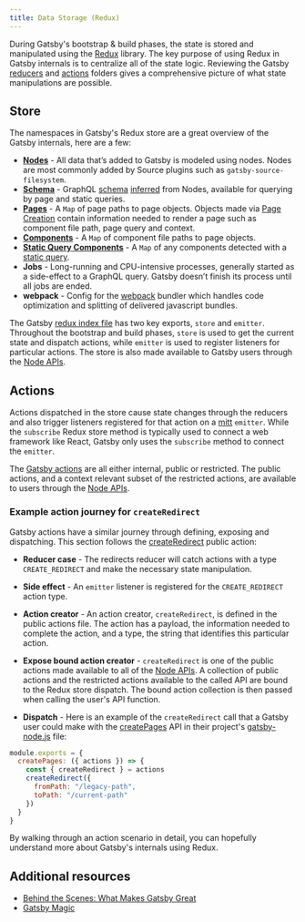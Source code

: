 ```yaml
---
title: Data Storage (Redux)
---
```


During Gatsby's bootstrap & build phases, the state is stored and manipulated using the [Redux](https://redux.js.org/) library. The key purpose of using Redux in Gatsby internals is to centralize all of the state logic. Reviewing the Gatsby [reducers](https://github.com/gatsbyjs/gatsby/tree/master/packages/gatsby/src/redux/reducers) and [actions](https://github.com/gatsbyjs/gatsby/tree/master/packages/gatsby/src/redux/actions) folders gives a comprehensive picture of what state manipulations are possible.

## Store

The namespaces in Gatsby's Redux store are a great overview of the Gatsby internals, here are a few:

- **[Nodes](/docs/node-interface/)** - All data that’s added to Gatsby is modeled using nodes. Nodes are most commonly added by Source plugins such as `gatsby-source-filesystem`.
- **[Schema](/docs/schema-generation/)** - GraphQL [schema](/docs/glossary#schema) [inferred](/docs/glossary#inference) from Nodes, available for querying by page and static queries.
- **[Pages](/docs/gatsby-internals-terminology/#page)** - A `Map` of page paths to page objects. Objects made via [Page Creation](/docs/page-creation) contain information needed to render a page such as component file path, page query and context.
- **[Components](/docs/gatsby-internals-terminology/#component)** - A `Map` of component file paths to page objects.
- **[Static Query Components](/docs/static-vs-normal-queries/#keeping-track-of-site-queries-during-build-in-redux-stores)** - A `Map` of any components detected with a [static query](/docs/static-query/).
- **Jobs** - Long-running and CPU-intensive processes, generally started as a side-effect to a GraphQL query. Gatsby doesn’t finish its process until all jobs are ended.
- **webpack** - Config for the [webpack](/docs/webpack-and-ssr/) bundler which handles code optimization and splitting of delivered javascript bundles.

The Gatsby [redux index file](https://github.com/gatsbyjs/gatsby/tree/master/packages/gatsby/src/redux/index.ts) has two key exports, `store` and `emitter`. Throughout the bootstrap and build phases, `store` is used to get the current state and dispatch actions, while `emitter` is used to register listeners for particular actions. The store is also made available to Gatsby users through the [Node APIs](/docs/node-apis/).

## Actions

Actions dispatched in the store cause state changes through the reducers and also trigger listeners registered for that action on a [mitt](https://www.npmjs.com/package/mitt) `emitter`. While the `subscribe` Redux store method is typically used to connect a web framework like React, Gatsby only uses the `subscribe` method to connect the `emitter`.

The [Gatsby actions](/docs/actions/) are all either internal, public or restricted. The public actions, and a context relevant subset of the restricted actions, are available to users through the [Node APIs](/docs/node-apis/).

### Example action journey for `createRedirect`

Gatsby actions have a similar journey through defining, exposing and dispatching. This section follows the [createRedirect](/docs/actions/#createRedirect) public action:

- **Reducer case** - The redirects reducer will catch actions with a type `CREATE_REDIRECT` and make the necessary state manipulation.

- **Side effect** - An `emitter` listener is registered for the `CREATE_REDIRECT` action type.

- **Action creator** - An action creator, `createRedirect`, is defined in the public actions file. The action has a payload, the information needed to complete the action, and a type, the string that identifies this particular action.

- **Expose bound action creator** - `createRedirect` is one of the public actions made available to all of the [Node APIs](/docs/node-apis/). A collection of public actions and the restricted actions available to the called API are bound to the Redux store dispatch. The bound action collection is then passed when calling the user's API function.

- **Dispatch** - Here is an example of the `createRedirect` call that a Gatsby user could make with the [createPages](/docs/node-apis/#createPages) API in their project's [gatsby-node.js](/docs/api-files-gatsby-node/) file:

```javascript:title=gatsby-node.js
module.exports = {
  createPages: ({ actions }) => {
    const { createRedirect } = actions
    createRedirect({
      fromPath: "/legacy-path",
      toPath: "/current-path"
    })
  }
}
```

By walking through an action scenario in detail, you can hopefully understand more about Gatsby's internals using Redux.

## Additional resources

- [Behind the Scenes: What Makes Gatsby Great](/blog/2019-04-02-behind-the-scenes-what-makes-gatsby-great/)
- [Gatsby Magic](/docs/gatsby-magic/)
